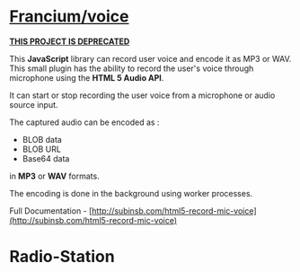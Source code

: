 # [Francium/voice](http://subinsb.com/html5-record-mic-voice)

[**THIS PROJECT IS DEPRECATED**](https://subinsb.com/html5-record-mic-voice/#project-abandoned)

This **JavaScript** library can record user voice and encode it as MP3 or WAV. This small plugin has the ability to record the user's voice through microphone using the **HTML 5 Audio API**.

It can start or stop recording the user voice from a microphone or audio source input.

The captured audio can be encoded as :

* BLOB data
* BLOB URL
* Base64 data

in **MP3** or **WAV** formats.

The encoding is done in the background using worker processes.

Full Documentation - [http://subinsb.com/html5-record-mic-voice](http://subinsb.com/html5-record-mic-voice)
# Radio-Station
